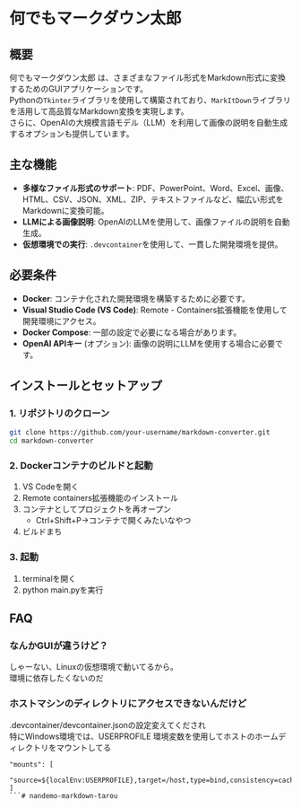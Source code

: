 # 何でもマークダウン太郎

## 概要

何でもマークダウン太郎 は、さまざまなファイル形式をMarkdown形式に変換するためのGUIアプリケーションです。  
Pythonの`Tkinter`ライブラリを使用して構築されており、`MarkItDown`ライブラリを活用して高品質なMarkdown変換を実現します。  
さらに、OpenAIの大規模言語モデル（LLM）を利用して画像の説明を自動生成するオプションも提供しています。

## 主な機能

- **多様なファイル形式のサポート**: PDF、PowerPoint、Word、Excel、画像、HTML、CSV、JSON、XML、ZIP、テキストファイルなど、幅広い形式をMarkdownに変換可能。
- **LLMによる画像説明**: OpenAIのLLMを使用して、画像ファイルの説明を自動生成。
- **仮想環境での実行**: `.devcontainer`を使用して、一貫した開発環境を提供。

## 必要条件

- **Docker**: コンテナ化された開発環境を構築するために必要です。
- **Visual Studio Code (VS Code)**: Remote - Containers拡張機能を使用して開発環境にアクセス。
- **Docker Compose**: 一部の設定で必要になる場合があります。
- **OpenAI APIキー** (オプション): 画像の説明にLLMを使用する場合に必要です。

## インストールとセットアップ

### 1. リポジトリのクローン

```bash
git clone https://github.com/your-username/markdown-converter.git
cd markdown-converter
```

### 2. Dockerコンテナのビルドと起動
1. VS Codeを開く
2. Remote containers拡張機能のインストール
3. コンテナとしてプロジェクトを再オープン
    - Ctrl+Shift+P→コンテナで開くみたいなやつ
4. ビルドまち

### 3. 起動
1. terminalを開く
2. python main.pyを実行

## FAQ

### なんかGUIが違うけど？
しゃーない、Linuxの仮想環境で動いてるから。  
環境に依存したくないのだ

### ホストマシンのディレクトリにアクセスできないんだけど
.devcontainer/devcontainer.jsonの設定変えてくだされ  
特にWindows環境では、USERPROFILE 環境変数を使用してホストのホームディレクトリをマウントしてる
```
"mounts": [
    "source=${localEnv:USERPROFILE},target=/host,type=bind,consistency=cached"
]
```#   n a n d e m o - m a r k d o w n - t a r o u  
 